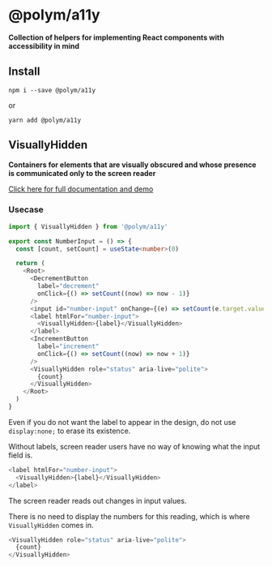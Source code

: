 # @polym/a11y

**Collection of helpers for implementing React components with accessibility in mind**

## Install

```
npm i --save @polym/a11y
```

or

```
yarn add @polym/a11y
```

## VisuallyHidden

**Containers for elements that are visually obscured and whose presence is communicated only to the screen reader**

[Click here for full documentation and demo](https://tetracalibers.github.io/polym-a11y/?path=/docs/visuallyhidden-document--page)

### Usecase

```ts
import { VisuallyHidden } from '@polym/a11y'

export const NumberInput = () => {
  const [count, setCount] = useState<number>(0)

  return (
    <Root>
      <DecrementButton
        label="decrement"
        onClick={() => setCount((now) => now - 1)}
      />
      <input id="number-input" onChange={(e) => setCount(e.target.value)} />
      <label htmlFor="number-input">
        <VisuallyHidden>{label}</VisuallyHidden>
      </label>
      <IncrementButton
        label="increment"
        onClick={() => setCount((now) => now + 1)}
      />
      <VisuallyHidden role="status" aria-live="polite">
        {count}
      </VisuallyHidden>
    </Root>
  )
}
```

Even if you do not want the label to appear in the design, do not use `display:none;` to erase its existence.

Without labels, screen reader users have no way of knowing what the input field is.

```ts
<label htmlFor="number-input">
  <VisuallyHidden>{label}</VisuallyHidden>
</label>
```

The screen reader reads out changes in input values.

There is no need to display the numbers for this reading, which is where `VisuallyHidden` comes in.

```ts
<VisuallyHidden role="status" aria-live="polite">
  {count}
</VisuallyHidden>
```
